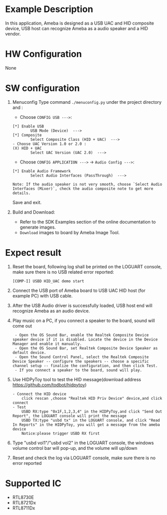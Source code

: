 # Example Description

In this application, Ameba is designed as a USB UAC and HID composite device, USB host can recognize Ameba as a audio speaker and a HID vendor. 

# HW Configuration

None

# SW configuration

1. Menuconfig
	Type command `./menuconfig.py` under the project directory and :
	- Choose `CONFIG USB --->`:
	```
	[*] Enable USB
			USB Mode (Device)  --->
	[*] Composite
			Select Composite Class (HID + UAC)  --->
	- Choose UAC Version 1.0 or 2.0 :
	(X) HID + UAC
			Select UAC Version (UAC 2.0)  --->
	```
	- Choose `CONFIG APPLICATION --->` -> `Audio Config --->`:
	```
	[*] Enable Audio Framework
			Select Audio Interfaces (PassThrough)  --->
		
	Note: If the audio speaker is not very smooth, choose `Select Audio Interfaces (Mixer)`, check the audio composite note to get more details.
	```
	Save and exit.

2. Build and Download:
   * Refer to the SDK Examples section of the online documentation to generate images.
   * `Download` images to board by Ameba Image Tool.

# Expect result

1. Reset the board, following log shall be printed on the LOGUART console, make sure there is no USB related error reported:
	```
	[COMP-I] USBD HID_UAC demo start
	```

2. Connect the USB port of Ameba board to USB UAC HID host (for example PC) with USB cable.

3. After the USB Audio driver is successfully loaded, USB host end will recognize Ameba as an audio device.

4. Play music on a PC, if you connect a speaker to the board, sound will come out
   ```
	- Open the OS Sound Bar, enable the Realtek Composite Device speaker device if it is disabled. Locate the device in the Device Manager and enable it manually.
	- Open the OS Sound Bar, set Realtek Composite Device Speaker as default device.
	- Open the Sound Control Panel, select the Realtek Composite Device Speaker -- configure the speakers -- choose a specific channel setup -- finalize the configuration, and then click Test.
	- If you connect a speaker to the board, sound will play.
   ```

5. Use HIDPyToy tool to test the HID message(download address https://github.com/todbot/hidpytoy)
   	```
	- Connect the HID device
		click rescan ,choose "Realtek HID Priv Device" device,and click connect
	- Test
		USBD RX:type "0x1F,1,2,3,4" in the HIDPyToy,and click "Send Out Report", the LOGUART console will print the message
		USBD TX:type "usbd tx" in the LOGUART console, and click "Read In Reports" in the HIDPyToy, you will get a message from the ameba device
		Notice:please trigger USBD RX first
	```

6. Type "usbd vol1"/"usbd vol2" in the LOGUART console, the windows volume control bar will pop-up, and the volume will up/down

7. Reset and check the log via LOGUART console, make sure there is no error reported
   

# Supported IC

- RTL8730E
- RTL8721Dx
- RTL8711Dx
